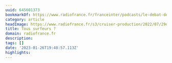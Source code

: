 ```yaml
---
uuid: 645601373
bookmarkOf: https://www.radiofrance.fr/franceinter/podcasts/le-debat-de-midi/le-debat-de-midi-du-lundi-25-juillet-2022-6414099
category: article
headImage: https://www.radiofrance.fr/s3/cruiser-production/2022/07/29d857e6-240d-460f-a870-e8c3bdb42deb/1200x680_gettyimages-866104226.jpg
title: Tous surfeurs ?
domain: radiofrance.fr
description: 
tags: []
date: '2023-01-26T19:48:57.113Z'
highlights: 
---
```



